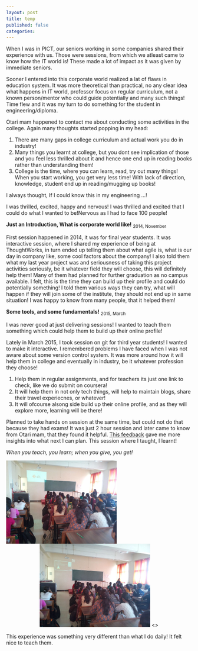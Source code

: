 ```yaml
---
layout: post
title: temp
published: false
categories:
---
```


When I was in PICT, our seniors working in some companies shared their experience with us. Those were sessions, from which we atleast came to know how the IT world is! These made a lot of impact as it was given by immediate seniors.

Sooner I entered into this corporate world realized a lat of flaws in education system. It was more theoretical than practical, no any clear idea what happens in IT world, professor focus on regular curriculum, not a known person/mentor who could guide potentially and many such things!  Time flew and it was my turn to do something for the student in engineering/diploma.

 Otari mam happened to contact me about conducting some activities in the college.
Again many thoughts started popping in my head:

 1. There are many gaps in college curriculum and actual work you do in industry!
 2. Many things you learnt at college, but you dont see implication of those and you feel less thrilled about it and hence one end up in reading books rather than understanding them!
 3. College is the time, where you can learn, read, try out many things! When you start working, you get very less time! With lack of direction, knowledge, student end up in reading/mugging up books!

 I always thought, If I could know this in my engineering ...!

 I was thrilled, excited, happy and nervous!
I  was thrilled and excited that I could do what I wanted to be!Nervous as I had to face 100 people!


**Just an Introduction, What is corporate world like!**
<sub>2014, November</sub>


First session happened in 2014, it was for final year students.
It was interactive session, where I shared my experience of being at ThoughtWorks, in turn ended up telling them about what agile is, what is our day in company like, some cool factors about the company! I also told them what my last year project was and seriousness of taking this project activities seriously, be it whatever field they will choose, this will definitely help them!
Many of them had planned for further graduation as no campus available. I felt, this is the time they can build up their profile and could do potentially something!
I told them various ways they can try, what will happen if they will join some of the institute, they should not end up in same situation!
I was happy to know from many people, that it helped them!

**Some tools, and some fundamentals!**
<sub>2015, March</sub>

I was never good at just delivering sessions! I wanted to teach them something which could help them to build up their online profile!

Lately in March 2015, I took session on git for third year students! I wanted to make it interactive. I remembered problems I have faced when I was not aware about some version control system.
It was more around how it will help them in college and eventually in industry, be it whatever profession they choose!

 1. Help them in regular assignments, and for teachers its just one link to check, like we do submit on coursera!
 2. It will help them in not only tech things, will help to maintain blogs, share their travel experiecnes, or whatever!
 3. It will ofcourse alsong side build up their online profile, and as they will explore more, learning will be there!

Planned to take hands on session at the same time, but could not do that because they had exams! It was just 2 hour session and later came to know from Otari mam, that they found it helpful. [This feedback](http://bit.do/git_session) gave me more insights into what next I can plan. This session where I taught, I learnt!

_When you teach, you learn; when you give, you get!_

<p align = "middle">
        <img src="/assets/o1.jpg" alt="Orchid College Session" width="300" style="float: left">
	    <img src="/assets/o2.jpg" alt="Orchid College Session" width="300">
	    <>
</p>


This experience was something very different than what I do daily!
It felt nice to teach them.

